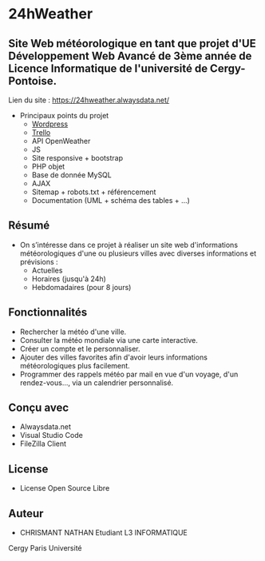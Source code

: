 # 24hWeather
## Site Web météorologique en tant que projet d'UE Développement Web Avancé de 3ème année de Licence Informatique de l'université de Cergy-Pontoise.

Lien du site : https://24hweather.alwaysdata.net/
- Principaux points du projet
	- [Wordpress](https://24hweather1.wordpress.com/)
	- [Trello](https://trello.com/b/DfbcDet3/projet-dwa)
	- API OpenWeather
	- JS
	- Site responsive + bootstrap
	- PHP objet
	- Base de donnée MySQL
	- AJAX
	- Sitemap + robots.txt + référencement
	- Documentation (UML + schéma des tables + ...)

## Résumé
- On s’intéresse dans ce projet à réaliser un site web d'informations météorologiques d'une ou plusieurs villes avec diverses informations et prévisions :
	- Actuelles
	- Horaires (jusqu'à 24h)
	- Hebdomadaires (pour 8 jours)

## Fonctionnalités
- Rechercher la météo d'une ville.
- Consulter la météo mondiale via une carte interactive.
- Créer un compte et le personnaliser.
- Ajouter des villes favorites afin d'avoir leurs informations météorologiques plus facilement.
- Programmer des rappels météo par mail en vue d'un voyage, d'un rendez-vous..., via un calendrier personnalisé.

## Conçu avec
- Alwaysdata.net
- Visual Studio Code
- FileZilla Client

## License
- License Open Source Libre

## Auteur
- CHRISMANT NATHAN Etudiant L3 INFORMATIQUE

Cergy Paris Université
